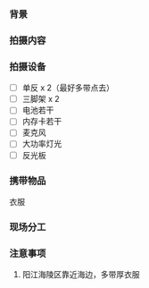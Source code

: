 ### 背景

### 拍摄内容

### 拍摄设备

- [ ] 单反 x 2（最好多带点去）
- [ ] 三脚架 x 2
- [ ] 电池若干
- [ ] 内存卡若干
- [ ] 麦克风
- [ ] 大功率灯光
- [ ] 反光板

### 携带物品

衣服

### 现场分工



### 注意事项

1. 阳江海陵区靠近海边，多带厚衣服